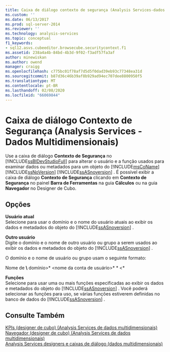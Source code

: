 ```yaml
---
title: Caixa de diálogo contexto de segurança (Analysis Services-dados multidimensionais) | Microsoft Docs
ms.custom: ''
ms.date: 06/13/2017
ms.prod: sql-server-2014
ms.reviewer: ''
ms.technology: analysis-services
ms.topic: conceptual
f1_keywords:
- sql12.asvs.cubeeditor.browsecube.securitycontext.f1
ms.assetid: 238a4a4b-84bd-4b3d-9f02-f3adf57fa3af
author: minewiskan
ms.author: owend
manager: craigg
ms.openlocfilehash: c775bc01f78af7d5d5f0dad39eb93c77348ea31d
ms.sourcegitcommit: b87d36c46b39af8b929ad94ec707dee8800950f5
ms.translationtype: MT
ms.contentlocale: pt-BR
ms.lasthandoff: 02/08/2020
ms.locfileid: "66069844"
---
```

# <a name="security-context-dialog-box-analysis-services---multidimensional-data"></a>Caixa de diálogo Contexto de Segurança (Analysis Services - Dados Multidimensionais)
  Use a caixa de diálogo **Contexto de Segurança** no [!INCLUDE[ssBIDevStudioFull](../includes/ssbidevstudiofull-md.md)] para alterar o usuário e a função usados para examinar dados ou metadados para um objeto do [!INCLUDE[msCoName](../includes/msconame-md.md)] [!INCLUDE[ssNoVersion](../includes/ssnoversion-md.md)] [!INCLUDE[ssASnoversion](../includes/ssasnoversion-md.md)] . É possível exibir a caixa de diálogo **Contexto de Segurança** clicando em **Contexto de Segurança** no painel **Barra de Ferramentas** na guia **Cálculos** ou na guia **Navegador** no Designer de Cubo.  
  
## <a name="options"></a>Opções  
 **Usuário atual**  
 Selecione para usar o domínio e o nome do usuário atuais ao exibir os dados e metadados do objeto do [!INCLUDE[ssASnoversion](../includes/ssasnoversion-md.md)] .  
  
 **Outro usuário**  
 Digite o domínio e o nome de outro usuário ou grupo a serem usados ao exibir os dados e metadados do objeto do [!INCLUDE[ssASnoversion](../includes/ssasnoversion-md.md)] .  
  
 O domínio e o nome de usuário ou grupo usam o seguinte formato:  
  
 Nome de **\\** domínio>* \<nome da conta de usuário>* * \<*  
  
 **Funções**  
 Selecione para usar uma ou mais funções especificadas ao exibir os dados e metadados do objeto do [!INCLUDE[ssASnoversion](../includes/ssasnoversion-md.md)] . Você poderá selecionar as funções para uso, se várias funções estiverem definidas no banco de dados do [!INCLUDE[ssASnoversion](../includes/ssasnoversion-md.md)] .  
  
## <a name="see-also"></a>Consulte Também  
 [KPIs &#40;designer de cubo&#41; &#40;Analysis Services de dados multidimensionais&#41;](kpis-cube-designer-analysis-services-multidimensional-data.md)   
 [Navegador &#40;designer de cubo&#41; &#40;Analysis Services de dados multidimensionais&#41;](browser-cube-designer-analysis-services-multidimensional-data.md)   
 [Analysis Services designers e caixas de diálogo &#40;dados multidimensionais&#41;](analysis-services-designers-and-dialog-boxes-multidimensional-data.md)  
  
  

